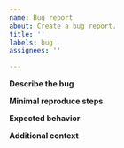 ```yaml
---
name: Bug report
about: Create a bug report.
title: ''
labels: bug
assignees: ''

---
```


**Describe the bug**

**Minimal reproduce steps**

**Expected behavior**

**Additional context**
